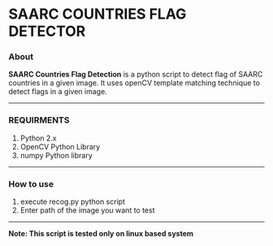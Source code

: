 # SAARC COUNTRIES FLAG DETECTOR

### About
**SAARC Countries Flag Detection** is a python script to detect flag of SAARC countries in a given image. It uses openCV template matching technique to detect flags in a given image.

****
### REQUIRMENTS
1. Python 2.x
2. OpenCV Python Library
3. numpy Python library

****
### How to use
1. execute recog.py python script
2. Enter path of the image you want to test


****
**Note: This script is tested only on linux based system**

